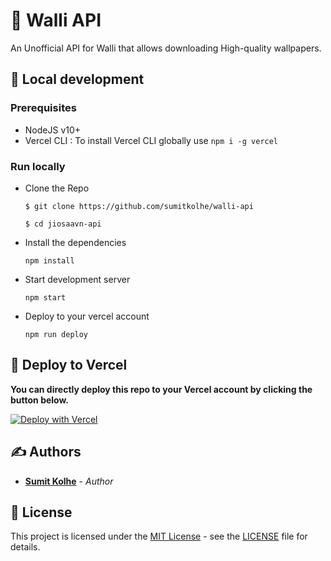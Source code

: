 # :musical_note: Walli API

An Unofficial API for Walli that allows downloading High-quality wallpapers.

## :construction_worker: Local development

### Prerequisites

- NodeJS v10+
- Vercel CLI : To install Vercel CLI globally use `npm i -g vercel`

### Run locally

- Clone the Repo

  ```
  $ git clone https://github.com/sumitkolhe/walli-api

  $ cd jiosaavn-api
  ```

- Install the dependencies

  ```
  npm install
  ```

- Start development server

  ```
  npm start
  ```

- Deploy to your vercel account

  ```
  npm run deploy
  ```

## :rocket: Deploy to Vercel

**You can directly deploy this repo to your Vercel account by clicking the button below.**
<br>

[![Deploy with Vercel](https://vercel.com/button)](https://vercel.com/import/project?template=https://github.com/sumitkolhe/jiosaavn-api)

## ✍️ Authors

- [**Sumit Kolhe**](https://github.com/sumitkolhe) - _Author_

## 📜 License

This project is licensed under the [MIT License](https://opensource.org/licenses/MIT) - see the [LICENSE](LICENSE) file for details.
